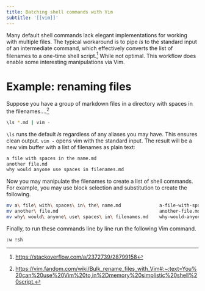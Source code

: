 ```yaml
---
title: Batching shell commands with Vim
subtitle: '[[vim]]'
---
```


Many default shell commands lack elegant implementations for working
with multiple files. The typical workaround is to pipe *ls* to the
standard input of an intermediate command, which effectively converts
the list of filenames to a one-time shell script.[^1] While not optimal.
This workflow does enable some interesting manipulations via Vim.

[^1]: <https://stackoverflow.com/a/2372739/28799158>

# Example: renaming files

Suppose you have a group of markdown files in a directory with spaces in
the filenames.…[^2]

[^2]: <https://vim.fandom.com/wiki/Bulk_rename_files_with_Vim#:~:text=You%20can%20use%20Vim%20to,in%2Dmemory%20simplistic%20shell%20script.>

```zsh
\ls *.md | vim -
```

`\ls` runs the default *ls* regardless of any aliases you may have. This
ensures clean output. `vim -` opens vim with the standard input. The
result will be a new vim buffer with a list of filenames as plain text:

```zsh
a file with spaces in the name.md
another file.md
why would anyone use spaces in filenames.md
```

Now you may manipulate the filenames to create a list of shell commands.
For example, you may use block selection and substitution to create the
following.

```zsh
mv a\ file\ with\ spaces\ in\ the\ name.md              a-file-with-spaces-in-the-name.md
mv another\ file.md	                                    another-file.md
mv why\ would\ anyone\ use\ spaces\ in\ filenames.md    why-would-anyone-use-spaces-in-filenames.md
```

Finally, to run these commands line by line run the following Vim
command.

```vim
:w !sh
```

